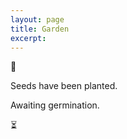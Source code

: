 ```yaml
---
layout: page
title: Garden
excerpt: 
---
```


🌱

Seeds have been planted.

Awaiting germination.

⏳

